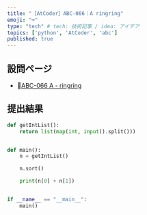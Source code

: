 ```yaml
---
title: "［AtCoder］ABC-066｜A ringring"
emoji: "⌨️"
type: "tech" # tech: 技術記事 / idea: アイデア
topics: ['python', 'AtCoder', 'abc']
published: true
---
```


## 設問ページ

- 🔗[ABC-066 A - ringring](https://atcoder.jp/contests/abc066/tasks/abc066_a)

## 提出結果

```python
def getIntList():
    return list(map(int, input().split()))


def main():
    n = getIntList()

    n.sort()

    print(n[0] + n[1])


if __name__ == "__main__":
    main()
```
